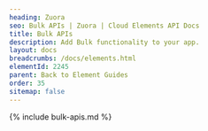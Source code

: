 ```yaml
---
heading: Zuora
seo: Bulk APIs | Zuora | Cloud Elements API Docs
title: Bulk APIs
description: Add Bulk functionality to your app.
layout: docs
breadcrumbs: /docs/elements.html
elementId: 2245
parent: Back to Element Guides
order: 35
sitemap: false
---
```


{% include bulk-apis.md %}
